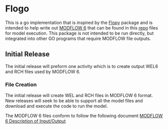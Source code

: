 # Flogo

This is a go implementation that is inspired by the [Flopy](https://github.com/modflowpy/flopy) package
and is intended to help write out [MODFLOW 6](https://www.usgs.gov/software/modflow-6-usgs-modular-hydrologic-model) 
that can be found in this [repo](https://github.com/MODFLOW-USGS/modflow6) files for model execution. This package
is not intended to be run directly, but integrated into other GO programs that require MODFLOW
file outputs.

## Initial Release
The initial release will preform one activity which is to create output WEL6 and RCH files used by 
MODFLOW 6.

### File Creation
The initial release will create WEL and RCH files in MODFLOW 6 format. New releases
will seek to be able to support all the model files and download and execute the code
to run the model. 

The MODFLOW 6 files conform to follow the following document [MODFLOW 6 Description of Input/Output](https://water.usgs.gov/water-resources/software/MODFLOW-6/mf6io_6.2.2.pdf)

